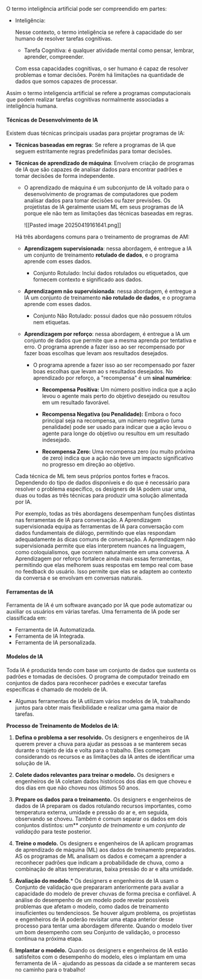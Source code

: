 O termo inteligência artificial pode ser compreendido em partes:

- Inteligência: 

	Nesse contexto, o termo inteligência se refere à capacidade do ser humano de resolver tarefas cognitivas.
	- Tarefa Cognitiva: é qualquer atividade mental como pensar, lembrar, aprender, compreender.
	
	Com essa capacidades cognitivas, o ser humano é capaz de resolver problemas e tomar decisões. Porém há limitações na quantidade de dados que somos capazes de processar. 

Assim o termo inteligencia artificial se refere a programas computacionais que podem realizar tarefas cognitivas normalmente associadas a inteligência humana.

#### Técnicas de Desenvolvimento de IA

Existem duas técnicas principais usadas para projetar programas de IA:

- **Técnicas baseadas em regras**: 
	Se refere a programas de IA que seguem estritamente regras predefinidas para tomar decisões.

- **Técnicas de aprendizado de máquina**:
	Envolvem criação de programas de IA que são capazes de analisar dados para encontrar padrões e tomar decisões de forma independente.
	
	- O aprendizado de máquina é um subconjunto de IA voltado para o desenvolvimento de programas de computadores que podem analisar dados para tomar decisões ou fazer previsões. Os projetistas de IA geralmente usam ML em seus programas de IA porque ele não tem as limitações das técnicas baseadas em regras.
	
		![[Pasted image 20250419161641.png]]
	
	Há três abordagens comuns para o treinamento de programas de AM:

	- **Aprendizagem supervisionada**: nessa abordagem, é entregue a IA um conjunto de treinamento **rotulado de dados**, e o programa aprende com esses dados.
	
		- Conjunto Rotulado: Inclui dados rotulados ou etiquetados, que fornecem contexto e significado aos dados.


	- **Aprendizagem não supervisionada**: nessa abordagem, é entregue a IA um conjunto de treinamento **não rotulado de dados**, e o programa aprende com esses dados.
	
		- Conjunto Não Rotulado: possui dados que não possuem rótulos nem etiquetas.


	- **Aprendizagem por reforço**: nessa abordagem, é entregue a IA um conjunto de dados que permite que a mesma aprenda por tentativa e erro. O programa aprende a fazer isso ao ser recompensado por fazer boas escolhas que levam aos resultados desejados.
	
		- O programa aprende a fazer isso ao ser recompensado por fazer boas escolhas que levam ao s resultados desejados. No aprendizado por reforço, a "recompensa" é um **sinal numérico**:
		
			- **Recompensa Positiva:** Um número positivo indica que a ação levou o agente mais perto do objetivo desejado ou resultou em um resultado favorável.
		
			- **Recompensa Negativa (ou Penalidade):** Embora o foco principal seja na recompensa, um número negativo (uma penalidade) pode ser usado para indicar que a ação levou o agente para longe do objetivo ou resultou em um resultado indesejado.
			
			- **Recompensa Zero:** Uma recompensa zero (ou muito próxima de zero) indica que a ação não teve um impacto significativo no progresso em direção ao objetivo.


	Cada técnica de ML tem seus próprios pontos fortes e fracos. Dependendo do tipo de dados disponíveis e do que é necessário para resolver o problema específico, os designers de IA podem usar uma, duas ou todas as três técnicas para produzir uma solução alimentada por IA.
	
	Por exemplo, todas as três abordagens desempenham funções distintas nas ferramentas de IA para conversação. A Aprendizagem supervisionada equipa as ferramentas de IA para conversação com dados fundamentais de diálogo, permitindo que elas respondam adequadamente às dicas comuns de conversação. A Aprendizagem não supervisionada permite que elas interpretem nuances na linguagem, como coloquialismos, que ocorrem naturalmente em uma conversa. A Aprendizagem por reforço fortalece ainda mais essas ferramentas, permitindo que elas melhorem suas respostas em tempo real com base no feedback do usuário. Isso permite que elas se adaptem ao contexto da conversa e se envolvam em conversas naturais.


#### Ferramentas de IA

Ferramenta de IA é um software avançado por IA que pode automatizar ou auxiliar os usuários em várias tarefas. Uma ferramenta de IA pode ser classificada em:

- Ferramenta de IA Automatizada.
- Ferramenta de IA Integrada.
- Ferramenta de IA personalizada.

#### Modelos de IA

Toda IA é produzida tendo com base um conjunto de dados que sustenta os padrões e tomadas de decisões. O programa de computador treinado em conjuntos de dados para reconhecer padrões e executar tarefas específicas é chamado de modelo de IA.

- Algumas ferramentas de IA utilizam vários modelos de IA, trabalhando juntos para obter mais flexibilidade e realizar uma gama maior de tarefas.

**Processo de Treinamento de Modelos de IA**:

1. **Defina o problema** **a ser resolvido.** 
	Os designers e engenheiros de IA querem prever a chuva para ajudar as pessoas a se manterem secas durante o trajeto de ida e volta para o trabalho. Eles começam considerando os recursos e as limitações da IA antes de identificar uma solução de IA.
    
2. **Colete dados relevantes** **para treinar o modelo.**
	Os designers e engenheiros de IA coletam dados históricos dos dias em que choveu e dos dias em que não choveu nos últimos 50 anos.
    
3. **Prepare os dados** **para o treinamento.** 
	Os designers e engenheiros de dados de IA preparam os dados rotulando recursos importantes, como temperatura externa, umidade e pressão do ar e, em seguida, observando se choveu. Também é comum separar os dados em dois conjuntos distintos: um** _conjunto de treinamento_ e um _conjunto de validação_ para teste posterior.
    
4. **Treine o modelo.**
	Os designers e engenheiros de IA aplicam programas de aprendizado de máquina (ML) aos dados de treinamento preparados. AS os programas de ML analisam os dados e começam a aprender a reconhecer padrões que indicam a probabilidade de chuva, como a combinação de altas temperaturas, baixa pressão do ar e alta umidade.
    
5. **Avaliação do modelo.***
	Os designers e engenheiros de IA usam o Conjunto de validação que prepararam anteriormente para avaliar a capacidade do modelo de prever chuvas de forma precisa e confiável. A análise do desempenho de um modelo pode revelar possíveis problemas que afetam o modelo, como dados de treinamento insuficientes ou tendenciosos. Se houver algum problema, os projetistas e engenheiros de IA poderão revisitar uma etapa anterior desse processo para tentar uma abordagem diferente. Quando o modelo tiver um bom desempenho com seu Conjunto de validação, o processo continua na próxima etapa.
    
6. **Implantar o modelo.** 
	Quando os designers e engenheiros de IA estão satisfeitos com o desempenho do modelo, eles o implantam em uma ferramenta de IA - ajudando as pessoas da cidade a se manterem secas no caminho para o trabalho!